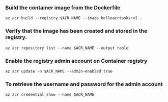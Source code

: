 
### Build the container image from the Dockerfile
```
az acr build --registry $ACR_NAME --image helloacrtasks:v1 .
```

### Verify that the image has been created and stored in the registry.
```
az acr repository list --name $ACR_NAME --output table
```



### Enable the registry admin account on Container registry
```
az acr update -n $ACR_NAME --admin-enabled true
```

### To retrieve the username and password for the admin account 
```
az acr credential show --name $ACR_NAME
```

